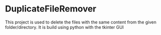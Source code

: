 # DuplicateFileRemover
This project is used to delete the files with the same content from the given folder/directory. It is build using python with the tkinter GUI
